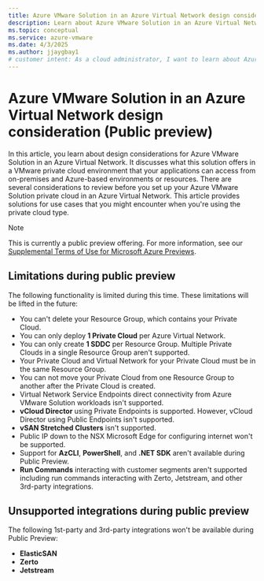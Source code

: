 ```yaml
---
title: Azure VMware Solution in an Azure Virtual Network design consideration (Public preview)
description: Learn about Azure VMware Solution in an Azure Virtual Network design consideration.
ms.topic: conceptual
ms.service: azure-vmware
ms.date: 4/3/2025
ms.author: jjaygbay1
# customer intent: As a cloud administrator, I want to learn about Azure VMware Solution in an Azure Virtual Network design consideration so that I can make informed decisions about my Azure VMware Solution deployment.
---
```


# Azure VMware Solution in an Azure Virtual Network design consideration (Public preview)

In this article, you learn about design considerations for Azure VMware Solution in an Azure Virtual Network. It discusses what this solution offers in a VMware private cloud environment that your applications can access from on-premises and Azure-based environments or resources. There are several considerations to review before you set up your Azure VMware Solution private cloud in an Azure Virtual Network. This article provides solutions for use cases that you might encounter when you're using the private cloud type.

> [!Note]
> This is currently a public preview offering. For more information, see our [Supplemental Terms of Use for Microsoft Azure Previews](https://azure.microsoft.com/en-us/support/legal/preview-supplemental-terms/).

## Limitations during public preview

The following functionality is limited during this time. These limitations will be lifted in the future:

- You can't delete your Resource Group, which contains your Private Cloud.
- You can only deploy **1 Private Cloud** per Azure Virtual Network.
- You can only create **1 SDDC** per Resource Group. Multiple Private Clouds in a single Resource Group aren't supported. 
- Your Private Cloud and Virtual Network for your Private Cloud must be in the same Resource Group.
- You can not move your Private Cloud from one Resource Group to another after the Private Cloud is created.
- Virtual Network Service Endpoints direct connectivity from Azure VMware Solution workloads isn't supported.
- **vCloud Director** using Private Endpoints is supported. However, vCloud Director using Public Endpoints isn't supported.
- **vSAN Stretched Clusters** isn't supported.
- Public IP down to the NSX Microsoft Edge for configuring internet won't be supported.
- Support for **AzCLI**, **PowerShell**, and **.NET SDK** aren't available during Public Preview.
- **Run Commands** interacting with customer segments aren't supported including run commands interacting with Zerto, Jetstream, and other 3rd-party integrations.

## Unsupported integrations during public preview

The following 1st-party and 3rd-party integrations won't be available during Public Preview:

- **ElasticSAN**
- **Zerto**
- **Jetstream**